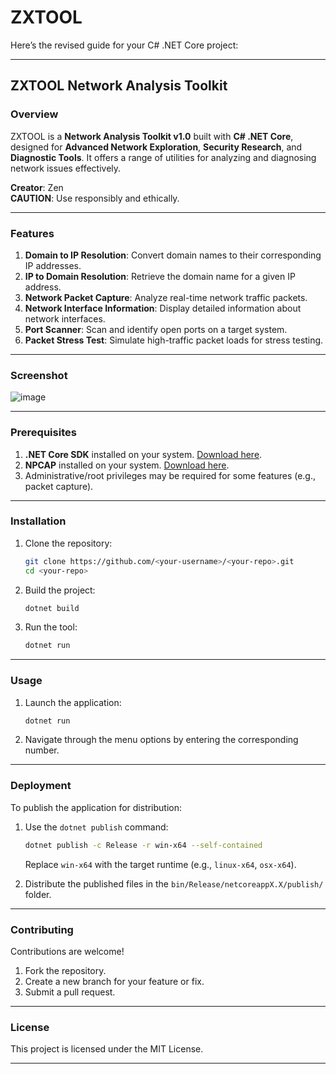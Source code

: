 # ZXTOOL
Here’s the revised guide for your C# .NET Core project:

---

## ZXTOOL Network Analysis Toolkit

### Overview

ZXTOOL is a **Network Analysis Toolkit v1.0** built with **C# .NET Core**, designed for **Advanced Network Exploration**, **Security Research**, and **Diagnostic Tools**. It offers a range of utilities for analyzing and diagnosing network issues effectively.

**Creator**: Zen  
**CAUTION**: Use responsibly and ethically.

---

### Features

1. **Domain to IP Resolution**: Convert domain names to their corresponding IP addresses.
2. **IP to Domain Resolution**: Retrieve the domain name for a given IP address.
3. **Network Packet Capture**: Analyze real-time network traffic packets.
4. **Network Interface Information**: Display detailed information about network interfaces.
5. **Port Scanner**: Scan and identify open ports on a target system.
6. **Packet Stress Test**: Simulate high-traffic packet loads for stress testing.

---

### Screenshot

![image](https://github.com/user-attachments/assets/206813c0-741c-49c3-8d5a-7136f9ace095)


---

### Prerequisites

1. **.NET Core SDK** installed on your system. [Download here](https://dotnet.microsoft.com/download).
2. **NPCAP** installed on your system. [Download here](https://npcap.com/#download).
3. Administrative/root privileges may be required for some features (e.g., packet capture).

---

### Installation

1. Clone the repository:
   ```bash
   git clone https://github.com/<your-username>/<your-repo>.git
   cd <your-repo>
   ```

2. Build the project:
   ```bash
   dotnet build
   ```

3. Run the tool:
   ```bash
   dotnet run
   ```

---

### Usage

1. Launch the application:
   ```bash
   dotnet run
   ```

2. Navigate through the menu options by entering the corresponding number.

---

### Deployment

To publish the application for distribution:

1. Use the `dotnet publish` command:
   ```bash
   dotnet publish -c Release -r win-x64 --self-contained
   ```
   Replace `win-x64` with the target runtime (e.g., `linux-x64`, `osx-x64`).

2. Distribute the published files in the `bin/Release/netcoreappX.X/publish/` folder.

---

### Contributing

Contributions are welcome!  
1. Fork the repository.  
2. Create a new branch for your feature or fix.  
3. Submit a pull request.

---

### License

This project is licensed under the MIT License.

---



